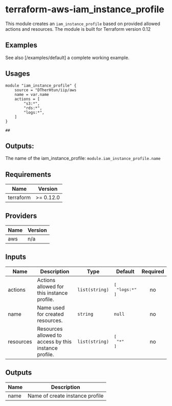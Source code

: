 # terraform-aws-iam_instance_profile
This module creates an `iam_instance_profile` based on provided allowed actions and resources. The module is built for Terraform version 0.12

## Examples
See also [/examples/default] a complete working example.


## Usages
```
module "iam_instance_profile" {
    source = "DTherHtun/iip/aws
    name = var.name
    actions = [
        "s3:*",
        "rds:*",
        "logs:*",
    ]
}

##
```

## Outputs:
The name of the iam_instance_profile: `module.iam_instance_profile.name`

<!-- BEGINNING OF PRE-COMMIT-TERRAFORM DOCS HOOK -->
## Requirements

| Name | Version |
|------|---------|
| terraform | >= 0.12.0 |

## Providers

| Name | Version |
|------|---------|
| aws | n/a |

## Inputs

| Name | Description | Type | Default | Required |
|------|-------------|------|---------|:--------:|
| actions | Actions allowed for this instance profile. | `list(string)` | <pre>[<br>  "logs:*"<br>]</pre> | no |
| name | Name used for created resources. | `string` | `null` | no |
| resources | Resources allowed to access by this instance profile. | `list(string)` | <pre>[<br>  "*"<br>]</pre> | no |

## Outputs

| Name | Description |
|------|-------------|
| name | Name of create instance profile |

<!-- END OF PRE-COMMIT-TERRAFORM DOCS HOOK -->
